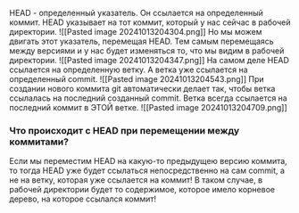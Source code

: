 HEAD - определенный указатель. Он ссылается на определенный коммит. HEAD указывает на тот коммит, который у нас сейчас в рабочей директории. 
![[Pasted image 20241013204304.png]]
Но мы можем двигать этот указатель, перемещая HEAD. Тем самым перемещаясь между версиями и у нас будет изменяться то, что мы видим в рабочей директории.
![[Pasted image 20241013204347.png]]
На самом деле HEAD ссылается на определенную ветку. А ветка уже ссылается на определенный commit. 
![[Pasted image 20241013204543.png]]
При создании нового коммита git автоматически делает так, чтобы ветка ссылалась на последний созданный commit. Ветка всегда ссылается на последний коммит в ЭТОЙ ветке.
![[Pasted image 20241013204709.png]]

### Что происходит с HEAD при перемещении между коммитами?
Если мы переместим HEAD на какую-то предыдущею версию коммита, то тогда HEAD уже будет ссылаться непосредственно на сам commit, а не на ветку, которая уже ссылается на коммит! В таком случае, в рабочей директории будет то содержимое, которое имело корневое дерево, на которое ссылался коммит!